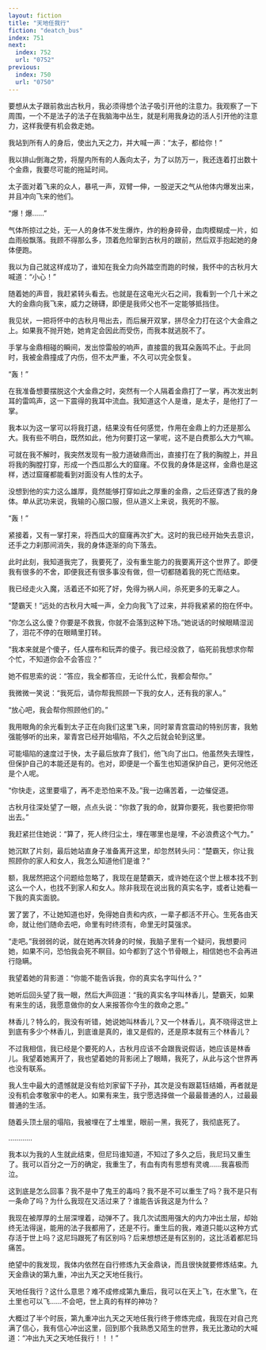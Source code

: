 ```yaml
---
layout: fiction
title: "天地任我行"
fiction: "deatch_bus"
index: 751
next:
  index: 752
  url: "0752"
previous:
  index: 750
  url: "0750"
---
```

要想从太子跟前救出古秋月，我必须得想个法子吸引开他的注意力。我观察了一下周围，一个不是法子的法子在我脑海中丛生，就是利用我身边的活人引开他的注意力，这样我便有机会救走她。

我站到所有人的身后，使出九天之力，并大喊一声：“太子，都给你！”

我以排山倒海之势，将屋内所有的人轰向太子，为了以防万一，我还连着打出数十个金鼎，我要尽可能的拖延时间。

太子面对着飞来的众人，暴吼一声，双臂一伸，一股逆天之气从他体内爆发出来，并且冲向飞来的他们。

“爆！爆……”

气体所掠过之处，无一人的身体不发生爆炸，炸的粉身碎骨，血肉模糊成一片，如血雨般飘落。我顾不得那么多，顶着危险窜到古秋月的跟前，然后双手抱起她的身体便跑。

我以为自己就这样成功了，谁知在我全力向外踏空而跑的时候，我怀中的古秋月大喊道：“小心！”

随着她的声音，我赶紧转头看去。也就是在这电光火石之间，我看到一个几十米之大的金鼎向我飞来，威力之磅礴，即便是我师父也不一定能够抵挡住。

我见状，一把将怀中的古秋月甩出去，而后展开双掌，拼尽全力打在这个大金鼎之上。如果我不抛开她，她肯定会因此而受伤，而我本就逃脱不了。

手掌与金鼎相碰的瞬间，发出惊雷般的响声，直接震的我耳朵轰鸣不止。于此同时，我被金鼎撞成了内伤，但不太严重，不久可以完全恢复。

“轰！”

在我准备想要摆脱这个大金鼎之时，突然有一个人隔着金鼎打了一掌，再次发出刺耳的雷鸣声，这一下震得的我耳中流血。我知道这个人是谁，是太子，是他打了一掌。

我本以为这一掌可以将我打退，结果没有任何感觉，作用在金鼎上的力还是那么大。我有些不明白，既然如此，他为何要打这一掌呢，这不是白费那么大力气嘛。

可就在我不解时，我突然发现有一股力道破鼎而出，直接打在了我的胸膛上，并且将我的胸膛打穿，形成一个西瓜那么大的窟窿。不仅我的身体是这样，金鼎也是这样，透过窟窿都能看到对面没有人性的太子。

没想到他的实力这么雄厚，竟然能够打穿如此之厚重的金鼎，之后还穿透了我的身体。单从武功来说，我输的心服口服，但从道义上来说，我死的不服。

“轰！”

紧接着，又有一掌打来，将西瓜大的窟窿再次扩大。这时的我已经开始失去意识，还手之力刹那间消失，我的身体逐渐的向下落去。

此时此刻，我知道我完了，我要死了，没有重生能力的我要离开这个世界了。即便我有很多的不舍，即便我还有很多事没有做，但一切都随着我的死亡而结束。

我已经走火入魔，活着还不如死了好，免得为祸人间，杀死更多的无辜之人。

“楚霸天！”远处的古秋月大喊一声，全力向我飞了过来，并将我紧紧的抱在怀中。

“你怎么这么傻？你要是不救我，你就不会落到这种下场。”她说话的时候眼睛湿润了，泪花不停的在眼睛里打转。

“我本来就是个傻子，任人摆布和玩弄的傻子。我已经没救了，临死前我想求你帮个忙，不知道你会不会答应？”

她不假思索的说：“答应，我全都答应，无论什么忙，我都会帮你。”

我微微一笑说：“我死后，请你帮我照顾一下我的女人，还有我的家人。”

“放心吧，我会帮你照顾他们的。”

我用眼角的余光看到太子正在向我们这里飞来，同时翠青宫震动的特别厉害，我勉强能够听的出来，翠青宫已经开始塌陷，不久之后就会轮到这里。

可能塌陷的速度过于快，太子最后放弃了我们，他飞向了出口。他虽然失去理性，但保护自己的本能还是有的。也对，即便是一个畜生也知道保护自己，更何况他还是个人呢。

“你快走，这里要塌了，再不走恐怕来不及。”我一边痛苦着，一边催促道。

古秋月往深处望了一眼，点点头说：“你救了我的命，就算你要死，我也要把你带出去。”

我赶紧拦住她说：“算了，死人终归尘土，埋在哪里也是埋，不必浪费这个气力。”

她沉默了片刻，最后她站直身子准备离开这里，却忽然转头问：“楚霸天，你让我照顾你的家人和女人，我怎么知道他们是谁？”

额，我居然把这个问题给忽略了，我现在是楚霸天，或许她在这个世上根本找不到这么一个人，也找不到家人和女人。除非我现在说出我的真实名字，或者让她看一下我的真实面貌。

罢了罢了，不让她知道也好，免得她自责和内疚，一辈子都活不开心。生死各由天命，就让他们随命去吧，命里有时终须有，命里无时莫强求。

“走吧。”我弱弱的说，就在她再次转身的时候，我脑子里有一个疑问，我想要问她，如果不问，恐怕我会死不瞑目。如今都到了这个节骨眼上，相信她也不会再进行隐瞒。

我望着她的背影道：“你能不能告诉我，你的真实名字叫什么？”

她听后回头望了我一眼，然后大声回道：“我的真实名字叫林香儿，楚霸天，如果有来生的话，我愿意做你的女人来报答你今生的救命之恩。”

林香儿？特么的，我没有听错，她说她叫林香儿？又一个林香儿，真不晓得这世上到底有多少个林香儿，到底谁是真的，谁又是假的，还是原本就有三个林香儿？

不过我相信，我已经是个要死的人，古秋月应该不会跟我说假话，她应该是林香儿。我望着她离开了，我也望着她的背影闭上了眼睛，我死了，从此与这个世界再也没有联系。

我人生中最大的遗憾就是没有给刘家留下子孙，其次是没有跟葛钰结婚，再者就是没有机会孝敬家中的老人。如果有来生，我宁愿选择做一个最最普通的人，过最最普通的生活。

随着头顶土层的塌陷，我被埋在了土堆里，眼前一黑，我死了，我彻底死了。

…………

我本以为我的人生就此结束，但尼玛谁知道，不知过了多久之后，我尼玛又重生了。我可以百分之一万的确定，我重生了，有血有肉有思想有灵魂……我喜极而泣。

这到底是怎么回事？我不是中了鬼王的毒吗？我不是不可以重生了吗？我不是只有一条命了吗？为什么我现在又活过来了？谁能告诉我这是为什么？

我现在被厚厚的土层深埋着，动弹不了。我几次试图用强大的内力冲出土层，却始终无法得逞，能用的法子我都用了，还是不行。重生后的我，难道只能以这种方式存活于世上吗？这尼玛跟死了有区别吗？后来想想还是有区别的，这比活着都尼玛痛苦。

绝望中的我发现，我体内依然在自行修炼九天金鼎诀，而且很快就要修炼结束。九天金鼎诀的第九重，冲出九天之天地任我行。

天地任我行？这什么意思？难不成修成第九重后，我可以在天上飞，在水里飞，在土里也可以飞……不会吧，世上真的有样的神功？

大概过了半个时辰，第九重冲出九天之天地任我行终于修炼完成，我现在对自己充满了信心，我有信心冲出这里，回到那个我熟悉又陌生的世界，我无比激动的大喊道：“冲出九天之天地任我行！！！”